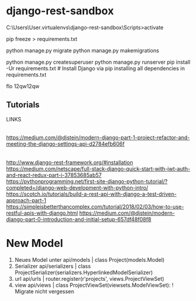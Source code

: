 # django-rest-sandbox

C:\Users\User\.virtualenvs\django-rest-sandbox\Scripts>activate

pip freeze > requirements.txt

python manage.py migrate
python manage.py makemigrations

python manage.py createsuperuser
python manage.py runserver
pip install -Ur requirements.txt # Install Django via pip installing all dependencies in requirements.txt

flo
12qw12qw

## Tutorials
LINKS
######
https://medium.com/@djstein/modern-django-part-1-project-refactor-and-meeting-the-django-settings-api-d2784efb606f
######
http://www.django-rest-framework.org/#installation
https://medium.com/netscape/full-stack-django-quick-start-with-jwt-auth-and-react-redux-part-i-37853685ab57
https://pythonprogramming.net/first-site-django-python-tutorial/?completed=/django-web-development-with-python-intro/
https://scotch.io/tutorials/build-a-rest-api-with-django-a-test-driven-approach-part-1
https://simpleisbetterthancomplex.com/tutorial/2018/02/03/how-to-use-restful-apis-with-django.html
https://medium.com/@djstein/modern-django-part-0-introduction-and-initial-setup-657df48f08f8

# New Model
1. Neues Model unter api/models | class Project(models.Model)
2. Serializer api/serializers | class ProjectSerializer(serializers.HyperlinkedModelSerializer)
3. url api/urls | router.register(r'projects', views.ProjectViewSet)
4. view api/views | class ProjectViewSet(viewsets.ModelViewSet):
! Migrate nicht vergessen
